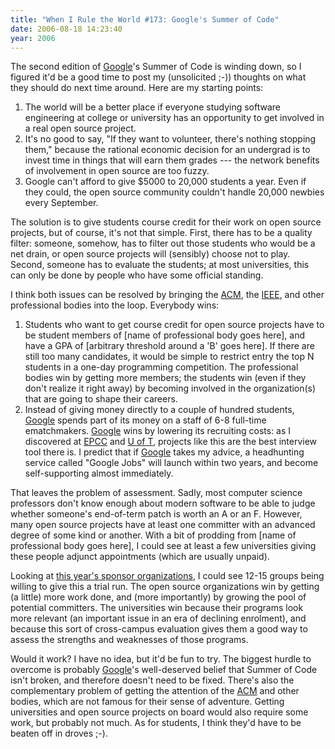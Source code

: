 ```yaml
---
title: "When I Rule the World #173: Google's Summer of Code"
date: 2006-08-18 14:23:40
year: 2006
---
```

The second edition of <a href="http://www.google.com">Google</a>'s Summer of Code is winding down, so I figured it'd be a good time to post my (unsolicited ;-)) thoughts on what they should do next time around.  Here are my starting points:
<ol>
	<li>The world will be a better place if everyone studying software engineering at college or university has an opportunity to get involved in a real open source project.</li>
	<li>It's no good to say, "If they want to volunteer, there's nothing stopping them," because the rational economic decision for an undergrad is to invest time in things that will earn them grades --- the network benefits of involvement in open source are too fuzzy.</li>
	<li>Google can't afford to give $5000 to 20,000 students a year.  Even if they could, the open source community couldn't handle 20,000 newbies every September.</li>
</ol>
The solution is to give students course credit for their work on open source projects, but of course, it's not that simple.  First, there has to be a quality filter: someone, somehow, has to filter out those students who would be a net drain, or open source projects will (sensibly) choose not to play.  Second, someone has to evaluate the students; at most universities, this can only be done by people who have some official standing.

I think both issues can be resolved by bringing the <a href="http://www.acm.org">ACM</a>, the <a href="http://www.ieee.org">IEEE</a>, and other professional bodies into the loop.  Everybody wins:
<ol>
	<li>Students who want to get course credit for open source projects have to be student members of [name of professional body goes here], and have a GPA of [arbitrary threshold around a 'B' goes here].  If there are still too many candidates, it would be simple to restrict entry the top N students in a one-day programming competition. The professional bodies win by getting more members; the students win (even if they don't realize it right away) by becoming involved in the organization(s) that are going to shape their careers.</li>
	<li>Instead of giving money directly to a couple of hundred students, <a href="http://www.google.com">Google</a> spends part of its money on a staff of 6-8 full-time ematchmakers.  <a href="http://www.google.com">Google</a> wins by lowering its recruiting costs: as I discovered at <a href="http://www.epcc.ed.ac.uk">EPCC</a> and <a href="http://www.cs.utoronto.ca">U of T</a>, projects like this are the best interview tool there is.  I predict that if <a href="http://www.google.com">Google</a> takes my advice, a headhunting service called "Google Jobs" will launch within two years, and become self-supporting almost immediately.</li>
</ol>
That leaves the problem of assessment.  Sadly, most computer science professors don't know enough about modern software to be able to judge whether someone's end-of-term patch is worth an A or an F. However, many open source projects have at least one committer with an advanced degree of some kind or another.  With a bit of prodding from [name of professional body goes here], I could see at least a few universities giving these people adjunct appointments (which are usually unpaid).

Looking at <a href="http://www.third-bit.com/soc2006.html">this year's sponsor organizations</a>, I could see 12-15 groups being willing to give this a trial run.  The open source organizations win by getting (a little) more work done, and (more importantly) by growing the pool of potential committers.  The universities win because their programs look more relevant (an important issue in an era of declining enrolment), and because this sort of cross-campus evaluation gives them a good way to assess the strengths and weaknesses of those programs.

Would it work?  I have no idea, but it'd be fun to try.  The biggest hurdle to overcome is probably <a href="http://www.google.com">Google</a>'s well-deserved belief that Summer of Code isn't broken, and therefore doesn't need to be fixed. There's also the complementary problem of getting the attention of the <a href="http://www.acm.org">ACM</a> and other bodies, which are not famous for their sense of adventure.  Getting universities and open source projects on board would also require some work, but probably not much.  As for students, I think they'd have to be beaten off in droves ;-).
